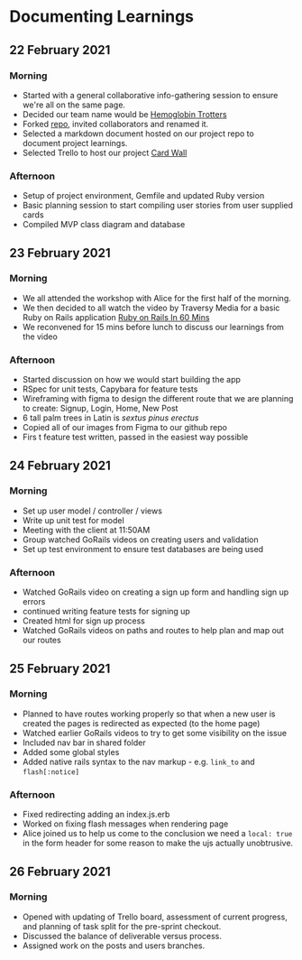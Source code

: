 # Documenting Learnings

## 22 February 2021

### Morning

- Started with a general collaborative info-gathering session to ensure we're all on the same page.
- Decided our team name would be [Hemoglobin Trotters](https://www.youtube.com/watch?v=cgYSueh4w_Y)
- Forked [repo](https://github.com/Mornevanzyl/acebook-hemoglobin-trotters), invited collaborators and renamed it.
- Selected a markdown document hosted on our project repo to document project learnings.
- Selected Trello to host our project [Card Wall](https://trello.com/b/k5BoEoPi/acebook)

### Afternoon

- Setup of project environment, Gemfile and updated Ruby version
- Basic planning session to start compiling user stories from user supplied cards
- Compiled MVP class diagram and database

## 23 February 2021

### Morning

- We all attended the workshop with Alice for the first half of the morning.
- We then decided to all watch the video by Traversy Media for a basic Ruby on Rails application [Ruby on Rails In 60 Mins](https://www.youtube.com/watch?v=pPy0GQJLZUM)
- We reconvened for 15 mins before lunch to discuss our learnings from the video

### Afternoon

- Started discussion on how we would start building the app
- RSpec for unit tests, Capybara for feature tests
- Wireframing with figma to design the different route that we are planning to create: Signup, Login, Home, New Post
- 6 tall palm trees in Latin is _sextus pinus erectus_
- Copied all of our images from Figma to our github repo
- Firs t feature test written, passed in the easiest way possible

## 24 February 2021

### Morning

- Set up user model / controller / views
- Write up unit test for model
- Meeting with the client at 11:50AM
- Group watched GoRails videos on creating users and validation
- Set up test environment to ensure test databases are being used

### Afternoon

- Watched GoRails video on creating a sign up form and handling sign up errors
- continued writing feature tests for signing up
- Created html for sign up process
- Watched GoRails videos on paths and routes to help plan and map out our routes

## 25 February 2021

### Morning

- Planned to have routes working properly so that when a new user is created the pages is redirected as expected (to the home page)
- Watched earlier GoRails videos to try to get some visibility on the issue
- Included nav bar in shared folder
- Added some global styles
- Added native rails syntax to the nav markup - e.g. `link_to` and `flash[:notice]`

### Afternoon

- Fixed redirecting adding an index.js.erb
- Worked on fixing flash messages when rendering page
- Alice joined us to help us come to the conclusion we need a `local: true` in the form header for some reason to make the ujs actually unobtrusive.

## 26 February 2021

### Morning

- Opened with updating of Trello board, assessment of current progress, and planning of task split for the pre-sprint checkout.
- Discussed the balance of deliverable versus process.
- Assigned work on the posts and users branches.
